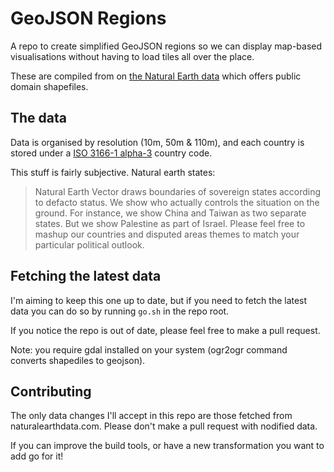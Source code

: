 GeoJSON Regions
===============

A repo to create simplified GeoJSON regions so we can display map-based
visualisations without having to load tiles all over the place.

These are compiled from on [the Natural Earth data](http://www.naturalearthdata.com/)
which offers public domain shapefiles.

The data
--------

Data is organised by resolution (10m, 50m & 110m), and each country is stored
under a [ISO 3166-1 alpha-3](https://en.wikipedia.org/wiki/ISO_3166-1_alpha-3)
country code.

This stuff is fairly subjective. Natural earth states:

> Natural Earth Vector draws boundaries of sovereign states according to defacto
> status. We show who actually controls the situation on the ground. For
> instance, we show China and Taiwan as two separate states. But we show
> Palestine as part of Israel. Please feel free to mashup our countries and
> disputed areas themes to match your particular political outlook.

Fetching the latest data
------------------------

I'm aiming to keep this one up to date, but if you need to fetch the latest data
you can do so by running `go.sh` in the repo root.

If you notice the repo is out of date, please feel free to make a pull request.

Note: you require gdal installed on your system (ogr2ogr command converts
shapediles to geojson).

Contributing
------------

The only data changes I'll accept in this repo are those fetched from
naturalearthdata.com. Please don't make a pull request with nodified data.

If you can improve the build tools, or have a new transformation you want to add
go for it!
